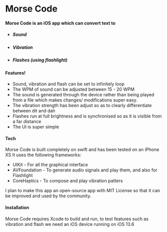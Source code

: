 # Morse Code

#### Morse Code is an iOS app which can convert text to
- ##### Sound
- ##### Vibration
- ##### Flashes (using flashlight)

#### Features!
  - Sound, vibration and flash can be set to infinitely loop
  - The WPM of sound can be adjusted between 15 - 20 WPM
  - The sound is generated through the device rather than being played from a file which makes changes/ modifications super easy.
  - The vibration strength has been adjust so as to clearly differentiate between dit and dah
  - Flashes run at full brightness and is synchronised so as it is visible from a far distance
  - The UI is super simple

#### Tech

Morse Code is built completely on swift and has been tested on an iPhone XS
It uses the following frameworks:

* UIKit - For all the graphical interface
* AVFoundation - To generate audio signals and play them, and also for Flashlight
* CoreHaptics - To compose and play vibration patters

I plan to make this app an open-source app with MIT License so that it can be improved and used by the community.

#### Installation
Morse Code requires Xcode to build and run, to test features such as vibration and flash we need an iOS device running on iOS 13.6
